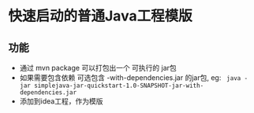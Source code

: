 # 快速启动的普通Java工程模版
## 功能
  + 通过  mvn package 可以打包出一个 可执行的 jar包
  + 如果需要包含依赖 可选包含 -with-dependencies.jar 的jar包, eg: ``` java -jar simplejava-jar-quickstart-1.0-SNAPSHOT-jar-with-dependencies.jar```
  + 添加到idea工程，作为模版



